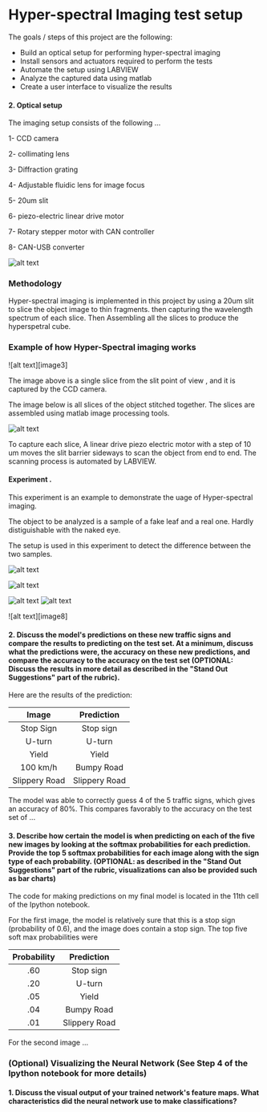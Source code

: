# **Hyper-spectral Imaging test setup** 



The goals / steps of this project are the following:
* Build an optical setup for performing hyper-spectral imaging
* Install sensors and actuators required to perform the tests
* Automate the setup using LABVIEW
* Analyze the captured data using matlab
* Create a user interface to visualize the results


[//]: # (Image References)

[image1]: ./examples/20150217_141204.jpg "setup"
[image2]: ./examples/assembled_image.png "stitched"
[image4]: ./examples/slice.jpg "slit"
[image5]: ./examples/false_spectrum.jpg "false"
[image6]: ./examples/true_spectrum.jpg "true"
[image7]: ./examples/real_vs_fake.png "graph"





#### 2. Optical setup

The imaging setup consists of the following ...

1- CCD camera

2- collimating lens

3- Diffraction grating

4- Adjustable fluidic lens for image focus

5- 20um slit

6- piezo-electric linear drive motor 

7- Rotary stepper motor with CAN controller

8- CAN-USB converter


![alt text][image1]

### Methodology

Hyper-spectral imaging is implemented in this project by using a 20um slit to slice the object image to thin fragments. then capturing the wavelength spectrum of each slice. Then Assembling all the slices to produce the hyperspetral cube. 

### Example of how Hyper-Spectral imaging works

![alt text][image3]

The image above is a single slice from the slit point of view , and it is captured by the CCD camera.

The image below is all slices of the object stitched together. The slices are assembled using matlab image processing tools.

![alt text][image2]

To capture each slice, A linear drive piezo electric motor with a step of 10 um moves the slit barrier sideways to scan the object from end to end. The scanning process is automated by LABVIEW. 

#### Experiment .

This experiment is an example to demonstrate the uage of Hyper-spectral imaging.

The object to be analyzed is a sample of a fake leaf and a real one. Hardly distiguishable with the naked eye.

The setup is used in this experiment to detect the difference between the two samples.



![alt text][image4]

![alt text][image5] 

![alt text][image6] 
![alt text][image7] 

![alt text][image8]


#### 2. Discuss the model's predictions on these new traffic signs and compare the results to predicting on the test set. At a minimum, discuss what the predictions were, the accuracy on these new predictions, and compare the accuracy to the accuracy on the test set (OPTIONAL: Discuss the results in more detail as described in the "Stand Out Suggestions" part of the rubric).

Here are the results of the prediction:

| Image			        |     Prediction	        					| 
|:---------------------:|:---------------------------------------------:| 
| Stop Sign      		| Stop sign   									| 
| U-turn     			| U-turn 										|
| Yield					| Yield											|
| 100 km/h	      		| Bumpy Road					 				|
| Slippery Road			| Slippery Road      							|


The model was able to correctly guess 4 of the 5 traffic signs, which gives an accuracy of 80%. This compares favorably to the accuracy on the test set of ...

#### 3. Describe how certain the model is when predicting on each of the five new images by looking at the softmax probabilities for each prediction. Provide the top 5 softmax probabilities for each image along with the sign type of each probability. (OPTIONAL: as described in the "Stand Out Suggestions" part of the rubric, visualizations can also be provided such as bar charts)

The code for making predictions on my final model is located in the 11th cell of the Ipython notebook.

For the first image, the model is relatively sure that this is a stop sign (probability of 0.6), and the image does contain a stop sign. The top five soft max probabilities were

| Probability         	|     Prediction	        					| 
|:---------------------:|:---------------------------------------------:| 
| .60         			| Stop sign   									| 
| .20     				| U-turn 										|
| .05					| Yield											|
| .04	      			| Bumpy Road					 				|
| .01				    | Slippery Road      							|


For the second image ... 

### (Optional) Visualizing the Neural Network (See Step 4 of the Ipython notebook for more details)
#### 1. Discuss the visual output of your trained network's feature maps. What characteristics did the neural network use to make classifications?


